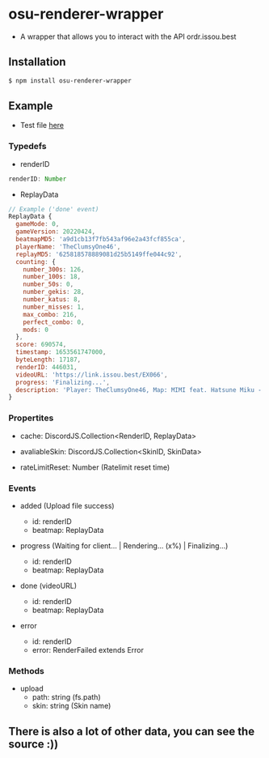 # osu-renderer-wrapper
- A wrapper that allows you to interact with the API ordr.issou.best

## Installation
```sh
$ npm install osu-renderer-wrapper
```

## Example
- Test file [here](https://github.com/aiko-chan-ai/osu-renderer-wrapper/blob/main/test.js)

### Typedefs

- renderID

```js
renderID: Number
```

- ReplayData

```js
// Example ('done' event)
ReplayData {
  gameMode: 0,
  gameVersion: 20220424,
  beatmapMD5: 'a9d1cb13f7fb543af96e2a43fcf855ca',
  playerName: 'TheClumsyOne46',
  replayMD5: '625818578889081d25b5149ffe044c92',
  counting: {
    number_300s: 126,
    number_100s: 18,
    number_50s: 0,
    number_gekis: 28,
    number_katus: 8,
    number_misses: 1,
    max_combo: 216,
    perfect_combo: 0,
    mods: 0
  },
  score: 690574,
  timestamp: 1653561747000,
  byteLength: 17187,
  renderID: 446031,
  videoURL: 'https://link.issou.best/EX066',
  progress: 'Finalizing...',
  description: 'Player: TheClumsyOne46, Map: MIMI feat. Hatsune Miku - Mizuoto to Curtain [Hyper] by Log Off Now, song length is 0:54 (4.03 ⭐)  | Accuracy: 91.03%'
}
```

### Propertites

- cache: DiscordJS.Collection<RenderID, ReplayData>

- avaliableSkin: DiscordJS.Collection<SkinID, SkinData>

- rateLimitReset: Number (Ratelimit reset time)


### Events

- added (Upload file success)
  - id: renderID
  - beatmap: ReplayData

- progress (Waiting for client... | Rendering... (x%) | Finalizing...)
  - id: renderID
  - beatmap: ReplayData

- done (videoURL)
  - id: renderID
  - beatmap: ReplayData

- error
  - id: renderID
  - error: RenderFailed extends Error
  
### Methods

- upload
  - path: string (fs.path)
  - skin: string (Skin name)
  

## There is also a lot of other data, you can see the source :))